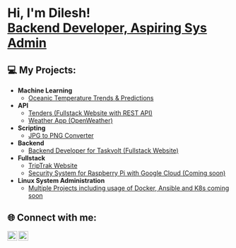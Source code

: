<h1>Hi, I'm Dilesh! <br/><a href="https://www.dropbox.com/scl/fi/dc2mn8tpzyhi993ery1z3/Dilesh-Makanjee-CV.pdf?rlkey=yaf2h6bihu2hrgnbyili58jgy&st=gm8kp3hn&dl=0">Backend Developer, Aspiring Sys Admin</a></h1>

<h2>💻 My Projects:</h2>

- <b>Machine Learning</b>
  - <a href="https://github.com/dileshm/Python-Projects/tree/main/OceanDataScience">Oceanic Temperature Trends & Predictions</a>
- <b>API</b>
  - <a href="">Tenders (Fullstack Website with REST API)</a>
  - <a href="https://github.com/dileshm/Python-Projects/tree/main/APIWeatherApp">Weather App (OpenWeather)</a>
- <b>Scripting</b>
  - <a href="https://github.com/dileshm/Python-Projects/tree/main/JPGtoPNGconverter">JPG to PNG Converter</a>
- <b>Backend</b>
  - <a href="">Backend Developer for Taskvolt (Fullstack Website)</a>  
- <b>Fullstack</b>
  - <a href="https://github.com/dileshm/TripTrak">TripTrak Website</a>
  - <a href="https://github.com/dileshm/Python-Projects/tree/main/SecuritySystem">Security System for Raspberry Pi with Google Cloud (Coming soon)</a>
- <b>Linux System Administration</b>
  - <a href="">Multiple Projects including usage of Docker, Ansible and K8s coming soon</a>
  
<h2> 🌐 Connect with me:</h2>

<a href="https://www.linkedin.com/in/dilesh-makanjee/">
  <img align="left" alt="Dilesh Makanjee | LinkedIn" width="22px" src="https://cdn.jsdelivr.net/npm/simple-icons@v3/icons/linkedin.svg" />
</a>
<a href="mailto:dilesh.makanjee@hotmail.com">
  <img align="left" alt="Dilesh Makanjee | Outlook" width="22px" src="https://cdn.jsdelivr.net/npm/simple-icons@v3/icons/microsoftoutlook.svg" />
</a>
<!--
